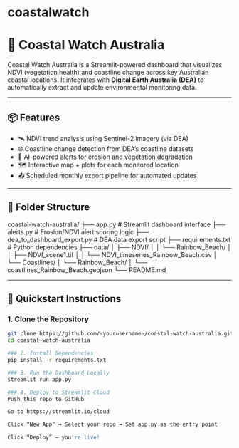 # coastalwatch

# 🌊 Coastal Watch Australia

Coastal Watch Australia is a Streamlit-powered dashboard that visualizes NDVI (vegetation health) and coastline change across key Australian coastal locations. It integrates with **Digital Earth Australia (DEA)** to automatically extract and update environmental monitoring data.

---

## 📦 Features

- 🛰️ NDVI trend analysis using Sentinel-2 imagery (via DEA)
- 🌐 Coastline change detection from DEA’s coastline datasets
- 🔔 AI-powered alerts for erosion and vegetation degradation
- 🗺️ Interactive map + plots for each monitored location
- 📤 Scheduled monthly export pipeline for automated updates

---

## 📁 Folder Structure
coastal-watch-australia/
├── app.py # Streamlit dashboard interface
├── alerts.py # Erosion/NDVI alert scoring logic
├── dea_to_dashboard_export.py # DEA data export script
├── requirements.txt # Python dependencies
├── data/
│ ├── NDVI/
│ │ └── Rainbow_Beach/
│ │ ├── NDVI_scene1.tif
│ │ └── NDVI_timeseries_Rainbow_Beach.csv
│ └── Coastlines/
│ └── Rainbow_Beach/
│ └── coastlines_Rainbow_Beach.geojson
└── README.md


---

## 🚀 Quickstart Instructions

### 1. Clone the Repository

```bash
git clone https://github.com/<yourusername>/coastal-watch-australia.git
cd coastal-watch-australia

### 2. Install Dependencies
pip install -r requirements.txt

### 3. Run the Dashboard Locally
streamlit run app.py

### 4. Deploy to Streamlit Cloud
Push this repo to GitHub

Go to https://streamlit.io/cloud

Click “New App” → Select your repo → Set app.py as the entry point

Click “Deploy” – you're live!
